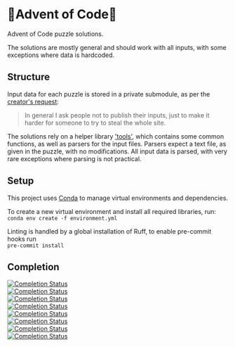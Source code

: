 # 🎄Advent of Code🎄
Advent of Code puzzle solutions.

The solutions are mostly general and should work with all inputs, with some exceptions where data is hardcoded.

## Structure
Input data for each puzzle is stored in a private submodule, as per the [creator's request](https://twitter.com/ericwastl/status/1465805354214830081):
> In general I ask people not to publish their inputs, just to make it harder for someone to try to steal the whole
site.

The solutions rely on a helper library ['tools'](https://github.com/Nyaaa/advent-of-code/tree/master/tools), which contains some common functions, as well as parsers for the input files.
Parsers expect a text file, as given in the puzzle, with no modifications.
All input data is parsed, with very rare exceptions where parsing is not practical.


## Setup

This project uses [Conda](https://conda.io/projects/conda/en/latest/index.html) to manage virtual environments and
dependencies.

To create a new virtual environment and install all required libraries, run:\
`conda env create -f environment.yml`

Linting is handled by a global installation of Ruff, to enable pre-commit hooks run\
`pre-commit install`

## Completion

[![Completion Status](https://img.shields.io/endpoint?url=https://raw.githubusercontent.com/Nyaaa/advent-of-code/master/2015/badge.json)](https://github.com/Nyaaa/advent-of-code/tree/master/2015)\
[![Completion Status](https://img.shields.io/endpoint?url=https://raw.githubusercontent.com/Nyaaa/advent-of-code/master/2016/badge.json)](https://github.com/Nyaaa/advent-of-code/tree/master/2016)\
[![Completion Status](https://img.shields.io/endpoint?url=https://raw.githubusercontent.com/Nyaaa/advent-of-code/master/2017/badge.json)](https://github.com/Nyaaa/advent-of-code/tree/master/2017)\
[![Completion Status](https://img.shields.io/endpoint?url=https://raw.githubusercontent.com/Nyaaa/advent-of-code/master/2018/badge.json)](https://github.com/Nyaaa/advent-of-code/tree/master/2018)\
[![Completion Status](https://img.shields.io/endpoint?url=https://raw.githubusercontent.com/Nyaaa/advent-of-code/master/2019/badge.json)](https://github.com/Nyaaa/advent-of-code/tree/master/2019)\
[![Completion Status](https://img.shields.io/endpoint?url=https://raw.githubusercontent.com/Nyaaa/advent-of-code/master/2020/badge.json)](https://github.com/Nyaaa/advent-of-code/tree/master/2020)\
[![Completion Status](https://img.shields.io/endpoint?url=https://raw.githubusercontent.com/Nyaaa/advent-of-code/master/2021/badge.json)](https://github.com/Nyaaa/advent-of-code/tree/master/2021)\
[![Completion Status](https://img.shields.io/endpoint?url=https://raw.githubusercontent.com/Nyaaa/advent-of-code/master/2022/badge.json)](https://github.com/Nyaaa/advent-of-code/tree/master/2022)
